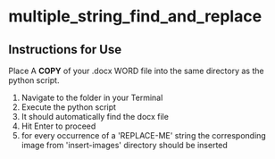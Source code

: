 # multiple_string_find_and_replace
## Instructions for Use

Place A **COPY** of your .docx WORD file into the same directory as the python script.

1. Navigate to the folder in your Terminal
2. Execute the python script
3. It should automatically find the docx file
4. Hit Enter to proceed
5. for every occurrence of a 'REPLACE-ME' string the corresponding image from 'insert-images' directory should be inserted
